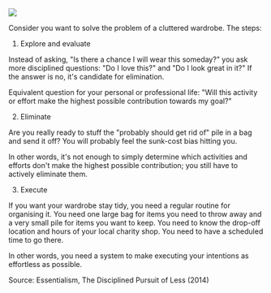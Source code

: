 <img src="https://user-images.githubusercontent.com/1047259/145565704-37a721ac-9ec2-4f45-92f2-991d33a4f67a.jpg" style="max-width:100%;height:auto;"> 

Consider you want to solve the problem of a cluttered wardrobe. The steps:

1) Explore and evaluate

Instead of asking, "Is there a chance I will wear this someday?" you ask more
disciplined questions: "Do I love this?" and "Do I look great in it?" If the
answer is no, it's candidate for elimination.

Equivalent question for your personal or professional life: "Will this activity
or effort make the highest possible contribution towards my goal?"

2) Eliminate

Are you really ready to stuff the "probably should get rid of" pile in a bag and
send it off? You will probably feel the sunk-cost bias hitting you.

In other words, it's not enough to simply determine which activities and efforts
don't make the highest possible contribution; you still have to actively
eliminate them.

3) Execute

If you want your wardrobe stay tidy, you need a regular routine for organising
it. You need one large bag for items you need to throw away and a very small
pile for items you want to keep. You need to know the drop-off location and
hours of your local charity shop. You need to have a scheduled time to go there.

In other words, you need a system to make executing your intentions as
effortless as possible.

Source: Essentialism, The Disciplined Pursuit of Less (2014)
